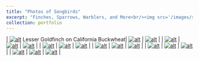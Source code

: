 ```yaml
---
title: "Photos of Songbirds"
excerpt: "Finches, Sparrows, Warblers, and More<br/><img src='/images/songbirds/500x300.png'>"
collection: portfolio
---
```

<style>
table {
    border-collapse: collapse;
}
table, th, td {
   border: none;
}
blockquote {
    border-left: none;
    padding-left: 5px;
}
</style>

| [![alt](/images/songbirds/1.jpg)](/images/songbirds/1.jpg) Lesser Goldfinch on California Buckwheat| [![alt](/images/songbirds/2.jpg)](/images/songbirds/2.jpg) | [![alt](/images/songbirds/18.jpg)](/images/songbirds/18.jpg) |
| [![alt](/images/songbirds/4.jpg)](/images/songbirds/4.jpg) | [![alt](/images/songbirds/13.jpg)](/images/songbirds/13.jpg) | [![alt](/images/songbirds/11.jpg)](/images/songbirds/11.jpg) |
| [![alt](/images/songbirds/19.jpg)](/images/songbirds/19.jpg) | [![alt](/images/songbirds/14.jpg)](/images/songbirds/14.jpg) | [![alt](/images/songbirds/20.jpg)](/images/songbirds/20.jpg) |
| [![alt](/images/songbirds/3.jpg)](/images/songbirds/3.jpg) | [![alt](/images/songbirds/6.jpg)](/images/songbirds/6.jpg) | [![alt](/images/songbirds/8.jpg)](/images/songbirds/8.jpg) |
| [![alt](/images/songbirds/9.jpg)](/images/songbirds/9.jpg) | [![alt](/images/songbirds/10.jpg)](/images/songbirds/10.jpg) | [![alt](/images/songbirds/15.jpg)](/images/songbirds/15.jpg) |
| [![alt](/images/songbirds/16.jpg)](/images/songbirds/16.jpg) | [![alt](/images/songbirds/17.jpg)](/images/songbirds/17.jpg) | [![alt](/images/songbirds/21.jpg)](/images/songbirds/21.jpg) |
